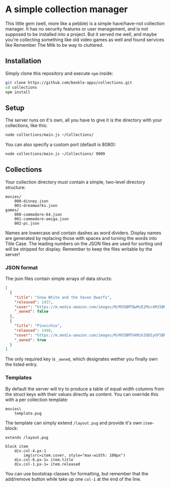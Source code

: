 # A simple collection manager

This little gem (well, more like a pebble) is a simple have/have-not collection manager.
It has no security features or user management, and is not supposed to be installed into
a project. But it served me well, and maybe you're collecting something like old video
games as well and found services like Remember The Milk to be way to cluttered.

## Installation

Simply clone this repository and execute `npm` inside:
```bash
git clone https://github.com/benkle-apps/collections.git
cd collections
npm install
```

## Setup

The server runs on it's own, all you have to give it is the directory with your collections,
like this:
```bash
node collections/main.js ~/Collections/
```

You can also specify a custom port (default is 8080):
```bash
node collections/main.js ~/Collections/ 9009
```

## Collections

Your collection directory must contain a simple, two-level directory structure:
```
movies/
    000-disney.json
    001-dreamworks.json
games/
    000-commodore-64.json
    001-commodore-amiga.json
    002-pc.json
```

Names are lowercase and contain dashes as word dividers. Display names are generated by
replacing those with spaces and turning the words into Title Case. The leading numbers
on the JSON files are used for sorting und will be stripped for display.
Remember to keep the files writable by the server!

### JSON format

The json files contain simple arrays of data structs:
```json
[
  {
    "title": "Snow White and the Seven Dwarfs",
    "released": 1937,
    "cover": "https://m.media-amazon.com/images/M/MV5BMTQwMzE2Mzc4M15BMl5BanBnXkFtZTcwMTE4NTc1Nw@@._V1_SY1000_SX668_AL_.jpg",
    "_owned": false
  },
  {
    "title": "Pinocchio",
    "released": 1940,
    "cover": "https://m.media-amazon.com/images/M/MV5BMTU4Mzk3ODIyOF5BMl5BanBnXkFtZTgwODgyNzk2NjE@._V1_SY1000_CR0,0,654,1000_AL_.jpg",
    "_owned": true
  }
]
```
The only required key is `_owned`, which designates wether you finally own the listed entry.

### Templates

By default the server will try to produce a table of equal width columns from the struct keys
with their values directly as content. You can override this with a per collection template:
```
movies\
    template.pug
```

The template can simply extend `/layout.pug` and provide it's own `item`-block:
```jade
extends /layout.pug

block item
    div.col-4.px-1
        img(src=item.cover, style="max-width: 100px")
    div.col-6.px-1= item.title
    div.col-1.px-1= item.released
```
You can use bootstrap classes for formatting, but remember that the add/remove button
while take up one `col-1` at the end of the line.
